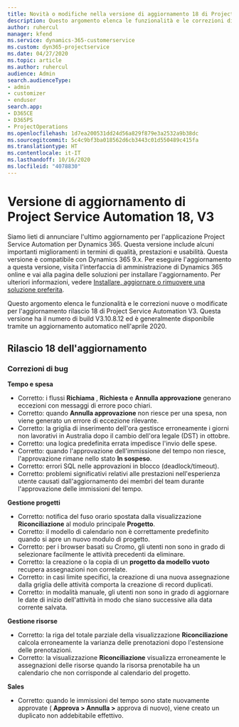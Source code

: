 ```yaml
---
title: Novità o modifiche nella versione di aggiornamento 18 di Project Service Automation V3
description: Questo argomento elenca le funzionalità e le correzioni disponibili nella versione di aggiornamento 18 di Project Service Automation V3.
author: ruhercul
manager: kfend
ms.service: dynamics-365-customerservice
ms.custom: dyn365-projectservice
ms.date: 04/27/2020
ms.topic: article
ms.author: ruhercul
audience: Admin
search.audienceType:
- admin
- customizer
- enduser
search.app:
- D365CE
- D365PS
- ProjectOperations
ms.openlocfilehash: 1d7ea200531dd24d56a829f879e3a2532a9b38dc
ms.sourcegitcommit: 5c4c9bf3ba018562d6cb3443c01d550489c415fa
ms.translationtype: HT
ms.contentlocale: it-IT
ms.lasthandoff: 10/16/2020
ms.locfileid: "4078830"
---
```

# <a name="project-service-automation-update-release-18-v3"></a>Versione di aggiornamento di Project Service Automation 18, V3

Siamo lieti di annunciare l'ultimo aggiornamento per l'applicazione Project Service Automation per Dynamics 365. Questa versione include alcuni importanti miglioramenti in termini di qualità, prestazioni e usabilità. Questa versione è compatibile con Dynamics 365 9.x. Per eseguire l'aggiornamento a questa versione, visita l'interfaccia di amministrazione di Dynamics 365 online e vai alla pagina delle soluzioni per installare l'aggiornamento. Per ulteriori informazioni, vedere [Installare, aggiornare o rimuovere una soluzione preferita](https://docs.microsoft.com/power-platform/admin/install-remove-preferred-solution).

Questo argomento elenca le funzionalità e le correzioni nuove o modificate per l'aggiornamento rilascio 18 di Project Service Automation V3. Questa versione ha il numero di build V3.10.8.12 ed è generalmente disponibile tramite un aggiornamento automatico nell'aprile 2020.

## <a name="update-release-18"></a>Rilascio 18 dell'aggiornamento

### <a name="bug-fixes"></a>Correzioni di bug

**Tempo e spesa**

- Corretto: i flussi **Richiama** , **Richiesta** e **Annulla approvazione** generano eccezioni con messaggi di errore poco chiari.
- Corretto: quando **Annulla approvazione** non riesce per una spesa, non viene generato un errore di eccezione rilevante.
- Corretto: la griglia di inserimento dell'ora gestisce erroneamente i giorni non lavorativi in Australia dopo il cambio dell'ora legale (DST) in ottobre.
- Corretto: una logica predefinita errata impedisce l'invio delle spese.
- Corretto: quando l'approvazione dell'immissione del tempo non riesce, l'approvazione rimane nello stato **In sospeso**.
- Corretto: errori SQL nelle approvazioni in blocco (deadlock/timeout).
- Corretto: problemi significativi relativi alle prestazioni nell'esperienza utente causati dall'aggiornamento dei membri del team durante l'approvazione delle immissioni del tempo.

**Gestione progetti**

- Corretto: notifica del fuso orario spostata dalla visualizzazione **Riconciliazione** al modulo principale **Progetto**.
- Corretto: il modello di calendario non è correttamente predefinito quando si apre un nuovo modulo di progetto.
- Corretto: per i browser basati su Cromo, gli utenti non sono in grado di selezionare facilmente le attività precedenti da eliminare.
- Corretto: la creazione o la copia di un **progetto da modello vuoto** recupera assegnazioni non correlate.
- Corretto: in casi limite specifici, la creazione di una nuova assegnazione dalla griglia delle attività comporta la creazione di record duplicati.
- Corretto: in modalità manuale, gli utenti non sono in grado di aggiornare le date di inizio dell'attività in modo che siano successive alla data corrente salvata.

**Gestione risorse**

- Corretto: la riga del totale parziale della visualizzazione **Riconciliazione** calcola erroneamente la varianza delle prenotazioni dopo l'estensione delle prenotazioni.
- Corretto: la visualizzazione **Riconciliazione** visualizza erroneamente le assegnazioni delle risorse quando la risorsa prenotabile ha un calendario che non corrisponde al calendario del progetto.

**Sales**

- Corretto: quando le immissioni del tempo sono state nuovamente approvate ( **Approva > Annulla >** approva di nuovo), viene creato un duplicato non addebitabile effettivo.
